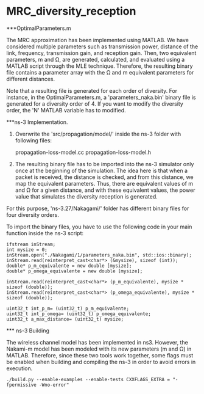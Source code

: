 # MRC_diversity_reception

***OptimalParameters.m

The MRC approximation has been implemented using MATLAB.  We have considered multiple parameters such as transmission power, distance of the link, frequency, transmission gain, and reception gain. Then, two equivalent parameters, m and Ω, are generated, calculated, and evaluated using a MATLAB script through the MLE technique. Therefore, the resulting binary file contains a parameter array with the Ω and m equivalent parameters for different distances.

Note that a resulting file is generated for each order of diversity. For instance, in the OptimalParameters.m, a 'parameters_naka.bin' binary file is generated for a diversity order of 4. If you want to modify the diversity order, the 'N' MATLAB variable has to modified.

***ns-3 Implementation.

1. Overwrite the 'src/propagation/model/' inside the ns-3 folder with following files:

	propagation-loss-model.cc
	propagation-loss-model.h

2.  The resulting binary file has to be imported into the ns-3 simulator only once at the beginning of the simulation. The idea here is that when a packet is received, the distance is checked, and from this distance, we map the equivalent parameters. Thus, there are equivalent values of m and Ω for a given distance, and with these equivalent values, the power value that simulates the diversity reception is generated.

For this purpose, 'ns-3.27/Nakagami/' folder has different binary files for four diversity orders.

To import the binary files, you have to use the following code in your main function inside the ns-3 script:

	ifstream inStream;
	int mysize = 0;
	inStream.open("./Nakagami/1/parameters_naka.bin", std::ios::binary);
	inStream.read(reinterpret_cast<char*> (&mysize), sizeof (int));
	double* p_m_equivalente = new double [mysize];
	double* p_omega_equivalente = new double [mysize];

	inStream.read(reinterpret_cast<char*> (p_m_equivalente), mysize * sizeof (double));
	inStream.read(reinterpret_cast<char*> (p_omega_equivalente), mysize * sizeof (double));

	uint32_t int_p_m= (uint32_t) p_m_equivalente;
	uint32_t int_p_omega= (uint32_t) p_omega_equivalente;
	uint32_t a_max_distance= (uint32_t) mysize;
  
*** ns-3 Building

The wireless channel model has been implemented in ns3. However, the Nakami-m model has been modeled with its new parameters (m and Ω) in MATLAB. Therefore, since these two tools work together, some flags must be enabled when building and compiling the ns-3 in order to avoid errors in execution.

	./build.py --enable-examples --enable-tests CXXFLAGS_EXTRA = "- fpermissive -Wno-error"


